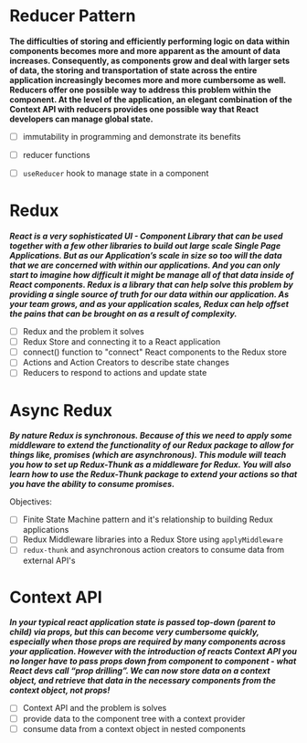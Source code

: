 # Reducer Pattern 
**The difficulties of storing and efficiently performing logic on data within components becomes more and more apparent as the amount of data increases. Consequently, as components grow and deal with larger sets of data, the storing and transportation of state across the entire application increasingly becomes more and more cumbersome as well. Reducers offer one possible way to address this problem within the component. At the level of the application, an elegant combination of the Context API with reducers provides one possible way that React developers can manage global state.**

- [ ] immutability in programming and demonstrate its benefits
- [ ] reducer functions
- [ ] `useReducer` hook to manage state in a component


# Redux
***React is a very sophisticated UI - Component Library that can be used together with a few other libraries to build out large scale Single Page Applications. But as our Application’s scale in size so too will the data that we are concerned with within our applications. And you can only start to imagine how difficult it might be manage all of that data inside of React components. Redux is a library that can help solve this problem by providing a single source of truth for our data within our application. As your team grows, and as your application scales, Redux can help offset the pains that can be brought on as a result of complexity.***

- [ ] Redux and the problem it solves
- [ ] Redux Store and connecting it to a React application
- [ ] connect() function to "connect" React components to the Redux store
- [ ] Actions and Action Creators to describe state changes
- [ ] Reducers to respond to actions and update state

# Async Redux
***By nature Redux is synchronous. Because of this we need to apply some middleware to extend the functionality of our Redux package to allow for things like, promises (which are asynchronous). This module will teach you how to set up Redux-Thunk as a middleware for Redux. You will also learn how to use the Redux-Thunk package to extend your actions so that you have the ability to consume promises.***

Objectives:
- [ ] Finite State Machine pattern and it's relationship to building Redux applications
- [ ] Redux Middleware libraries into a Redux Store using `applyMiddleware`
- [ ] `redux-thunk` and asynchronous action creators to consume data from external API's

# Context API
***In your typical react application state is passed top-down (parent to child) via props, but this can become very cumbersome quickly, especially when those props are required by many components across your application. However with the introduction of reacts Context API you no longer have to pass props down from component to component - what React devs call “prop drilling”. We can now store data on a context object, and retrieve that data in the necessary components from the context object, not props!***

- [ ] Context API and the problem is solves
- [ ] provide data to the component tree with a context provider
- [ ] consume data from a context object in nested components